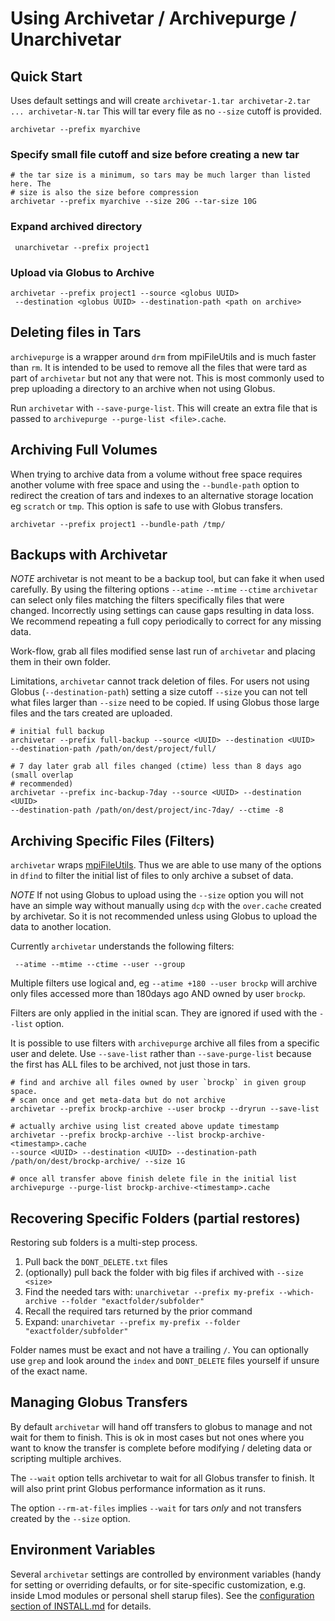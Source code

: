 Using Archivetar / Archivepurge / Unarchivetar
==============================================

Quick Start
-----------

Uses default settings and will create `archivetar-1.tar archivetar-2.tar ...
archivetar-N.tar` This will tar every file as no `--size` cutoff is provided.

```
archivetar --prefix myarchive 
```

### Specify small file cutoff and size before creating a new tar

```
# the tar size is a minimum, so tars may be much larger than listed here. The
# size is also the size before compression
archivetar --prefix myarchive --size 20G --tar-size 10G
```

### Expand archived directory

```
 unarchivetar --prefix project1
```

### Upload via Globus to Archive

```
archivetar --prefix project1 --source <globus UUID> 
 --destination <globus UUID> --destination-path <path on archive>
 ```

Deleting files in Tars
 -------------------

`archivepurge` is a wrapper around `drm` from mpiFileUtils and is much faster
than `rm`. It is intended to be used to remove all the files that were tard as
part of `archivetar` but not any that were not.  This is most commonly used to
prep uploading a directory to an archive when not using Globus.

Run `archivetar` with `--save-purge-list`. This will create an extra file that
is passed to `archivepurge --purge-list <file>.cache`.

Archiving Full Volumes
----------------------

When trying to archive data from a volume without free space requires another
volume with free space and using the `--bundle-path` option to redirect the
creation of tars and indexes to an alternative storage location eg `scratch` or
`tmp`.  This option is safe to use with Globus transfers.

```
archivetar --prefix project1 --bundle-path /tmp/
```

Backups with Archivetar
-----------------------

*NOTE* archivetar is not meant to be a backup tool, but can fake it when used
carefully.  By using the filtering options `--atime` `--mtime` `--ctime`
`archivetar` can select only files matching the filters specifically files that
were changed.  Incorrectly using settings can cause gaps resulting in data loss.
We recommend repeating a full copy periodically to correct for any missing data.

Work-flow, grab all files modified sense last run of `archivetar` and placing
them in their own folder. 

Limitations, `archivetar` cannot track deletion of files. For users not using
Globus (`--destination-path`) setting a size cutoff `--size` you can not tell
what files larger than `--size` need to be copied. If using Globus those large
files and the tars created are uploaded.

```
# initial full backup
archivetar --prefix full-backup --source <UUID> --destination <UUID>
--destination-path /path/on/dest/project/full/  

# 7 day later grab all files changed (ctime) less than 8 days ago (small overlap
# recommended)
archivetar --prefix inc-backup-7day --source <UUID> --destination <UUID>
--destination-path /path/on/dest/project/inc-7day/ --ctime -8
```

Archiving Specific Files (Filters)
----------------------------------

`archivetar` wraps
[mpiFileUtils](https://mpifileutils.readthedocs.io/en/latest/).  Thus we are
able to use many of the options in `dfind` to filter the initial list of files
to only archive a subset of data.

*NOTE* If not using Globus to upload using the `--size` option you will not have
an simple way without manually using `dcp` with the `over.cache` created by
archivetar.  So it is not recommended unless using Globus to upload the data to
another location.

Currently `archivetar` understands the following filters:

```
 --atime --mtime --ctime --user --group
```

Multiple filters use logical and, eg `--atime +180 --user brockp`  will archive
only files accessed more than 180days ago AND owned by user `brockp`.

Filters are only applied in the initial scan.  They are ignored if used with the
`--list` option.

It is possible to use filters with `archivepurge` archive all files from a
specific user and delete.  Use `--save-list` rather than `--save-purge-list`
because the first has ALL files to be archived, not just those in tars.

```
# find and archive all files owned by user `brockp` in given group space.
# scan once and get meta-data but do not archive
archivetar --prefix brockp-archive --user brockp --dryrun --save-list

# actually archive using list created above update timestamp
archivetar --prefix brockp-archive --list brockp-archive-<timestamp>.cache
--source <UUID> --destination <UUID> --destination-path
/path/on/dest/brockp-archive/ --size 1G

# once all transfer above finish delete file in the initial list
archivepurge --purge-list brockp-archive-<timestamp>.cache
```

Recovering Specific Folders (partial restores)
----------------------------------------------

Restoring sub folders is a multi-step process.

1. Pull back the `DONT_DELETE.txt` files
1. (optionally) pull back the folder with big files if archived with `--size
   <size>`
1. Find the needed tars with: `unarchivetar --prefix my-prefix --which-archive
   --folder "exactfolder/subfolder"`
1. Recall the required tars returned by the prior command
1. Expand: `unarchivetar --prefix my-prefix --folder "exactfolder/subfolder"`

Folder names must be exact and not have a trailing `/`. You can optionally use
`grep` and look around the `index` and `DONT_DELETE` files yourself if unsure of
the exact name.

Managing Globus Transfers
------------------------

By default `archivetar` will hand off transfers to globus to manage and not wait
for them to finish.  This is ok in most cases but not ones where you want to
know the transfer is complete before modifying / deleting data or scripting
multiple archives. 

The `--wait` option tells archivetar to wait for all Globus transfer to finish.
It will also print print Globus performance information as it runs. 

The option `--rm-at-files`  implies `--wait` for tars _only_ and not transfers
created by the `--size` option.


Environment Variables
---------------------

Several `archivetar` settings are controlled by environment variables (handy
for setting or overriding defaults, or for site-specific customization, e.g.
inside Lmod modules or personal shell starup files).  See the
[configuration section of INSTALL.md](INSTALL.md#configuration) for details.

